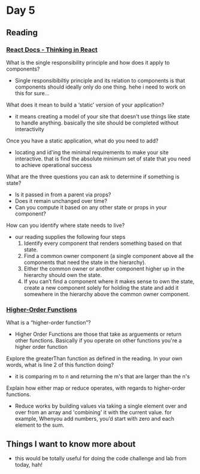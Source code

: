 # Day 5

## Reading

### [React Docs - Thinking in React](https://reactjs.org/docs/thinking-in-react.html)

What is the single responsibility principle and how does it apply to components?

- Single responsibibiltiy principle and its relation to components is that components should ideally only do one thing. hehe i need to work on this for sure...

What does it mean to build a ‘static’ version of your application?

- it means creating a model of your site that doesn't use things like state to handle anything. basically the site should be completed without interactivity

Once you have a static application, what do you need to add?

- locating and id'ing the minimal requirements to make your site interactive. that is find the absolute minimum set of state that you need to achieve operational success

What are the three questions you can ask to determine if something is state?

- Is it passed in from a parent via props?
- Does it remain unchanged over time?
- Can you compute it based on any other state or props in your component?

How can you identify where state needs to live?

- our reading supplies the following four steps 
  1. Identify every component that renders something based on that state.
  2. Find a common owner component (a single component above all the components that need the state in the hierarchy).
  3. Either the common owner or another component higher up in the hierarchy should own the state.
  4. If you can’t find a component where it makes sense to own the state, create a new component solely for holding the state and add it somewhere in the hierarchy above the common owner component.

### [Higher-Order Functions](https://eloquentjavascript.net/05_higher_order.html#h_xxCc98lOBK)

What is a “higher-order function”?

- Higher Order Functions are those that take as arguements or return other functions. Basically if you operate on other functions you're a higher order function

Explore the greaterThan function as defined in the reading. In your own words, what is line 2 of this function doing?

- it is comparing m to n and returning the m's that are larger than the n's 

Explain how either map or reduce operates, with regards to higher-order functions.

- Reduce works by building values via taking a single element over and over from an array and 'combining' it with the current value. for example, Whenyou add numbers, you’d start with zero and each element to the sum.

## Things I want to know more about

- this would be totally useful for doing the code challenge and lab from today, hah!

